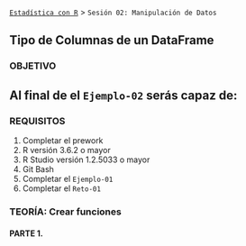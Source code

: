 [`Estadística con R`](../Readme.md) > `Sesión 02: Manipulación de Datos`

## Tipo de Columnas de un DataFrame

### OBJETIVO

Al final de el `Ejemplo-02` serás capaz de:
- 

### REQUISITOS

1. Completar el prework
2. R versión 3.6.2 o mayor
3. R Studio versión 1.2.5033 o mayor 
4. Git Bash
5. Completar el `Ejemplo-01`
6. Completar el `Reto-01`  

### TEORÍA: Crear funciones

#### PARTE 1.